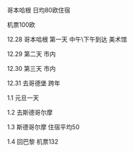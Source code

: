 哥本哈根 日均80欧住宿

机票100欧

12.28 哥本哈根 第一天 中午\下午到达 美术馆

12.29 第二天 市内

12.30 第三天 市内

12.31 去哥德堡 跨年

1.1 元旦一天

1.2 去斯德哥尔摩

1.3 斯德哥尔摩 住宿平均50

1.4 回巴黎 机票132



